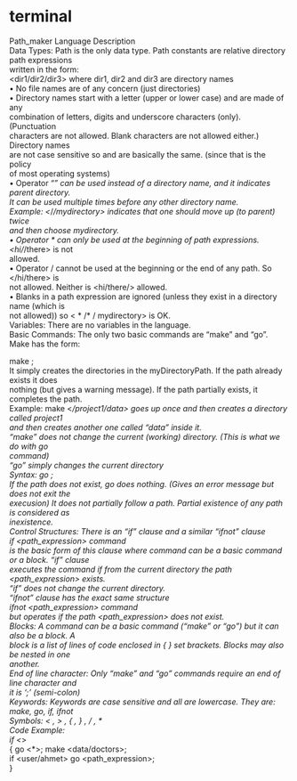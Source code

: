 # terminal

Path_maker Language Description  
Data Types: Path is the only data type. Path constants are relative directory path expressions  
written in the form:  
<dir1/dir2/dir3> where dir1, dir2 and dir3 are directory names  
• No file names are of any concern (just directories)  
• Directory names start with a letter (upper or lower case) and are made of any  
combination of letters, digits and underscore characters (only). (Punctuation  
characters are not allowed. Blank characters are not allowed either.) Directory names  
are not case sensitive so <AA> and <aa> are basically the same. (since that is the policy  
of most operating systems)  
• Operator “*” can be used instead of a directory name, and it indicates parent directory.  
It can be used multiple times before any other directory name.  
Example: <*/*/mydirectory> indicates that one should move up (to parent) twice  
and then choose mydirectory.  
• Operator * can only be used at the beginning of path expressions. <hi/*/there> is not  
allowed.  
• Operator / cannot be used at the beginning or the end of any path. So </hi/there> is  
not allowed. Neither is <hi/there/> allowed.  
• Blanks in a path expression are ignored (unless they exist in a directory name (which is  
not allowed)) so < * /* / mydirectory> is OK.  
Variables: There are no variables in the language.  
Basic Commands: The only two basic commands are “make” and “go”. Make has the form:  

make <myDirectoryPath>;  
It simply creates the directories in the myDirectoryPath. If the path already exists it does  
nothing (but gives a warning message). If the path partially exists, it completes the path.  
Example: make <*/project1/data> goes up once and then creates a directory called project1  
and then creates another one called “data” inside it.  
“make” does not change the current (working) directory. (This is what we do with go  
command)  
“go” simply changes the current directory  
Syntax: go <myPathExpression>;  
If the path does not exist, go does nothing. (Gives an error message but does not exit the  
execusion) It does not partially follow a path. Partial existence of any path is considered as  
inexistence.  
Control Structures: There is an “if” clause and a similar “ifnot” clause  
if <path_expression> command  
is the basic form of this clause where command can be a basic command or a block. “if” clause  
executes the command if from the current directory the path <path_expression> exists.  
“if” does not change the current directory.  
“ifnot” clause has the exact same structure  
ifnot <path_expression> command  
but operates if the path <path_expression> does not exist.  
Blocks: A command can be a basic command (“make” or “go”) but it can also be a block. A  
block is a list of lines of code enclosed in { } set brackets. Blocks may also be nested in one  
another.  
End of line character: Only “make” and “go” commands require an end of line character and  
it is ‘;’ (semi-colon)  
Keywords: Keywords are case sensitive and all are lowercase. They are:  
make, go, if, ifnot  
Symbols: < , > , { , } , / , *  
Code Example:  
if <*>  
{ go <*>; make <data/doctors>;  
 if <user/ahmet> go <path_expression>;  
}  
